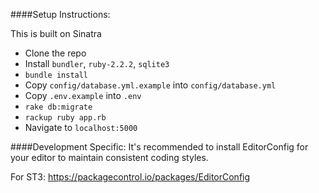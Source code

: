 ####Setup Instructions:

This is built on Sinatra

 - Clone the repo
 - Install `bundler`, `ruby-2.2.2`, `sqlite3`
 - `bundle install`
 - Copy `config/database.yml.example` into `config/database.yml`
 - Copy `.env.example` into `.env`
 - `rake db:migrate`
 - `rackup ruby app.rb`
 - Navigate to `localhost:5000`

####Development Specific:
It's recommended to install EditorConfig for your editor to maintain consistent coding styles.

For ST3: https://packagecontrol.io/packages/EditorConfig
